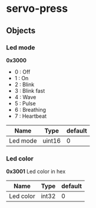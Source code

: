 # servo-press



## Objects


### Led mode

**0x3000**
 - 0 : Off
 - 1 : On
 - 2 : Blink
 - 3 : Blink fast
 - 4 : Wave
 - 5 : Pulse
 - 6 : Breathing
 - 7 : Heartbeat


| Name | Type | default |
| --- | --- | --- |
| Led mode | uint16 | 0 |


### Led color

**0x3001**
Led color in hex

| Name | Type | default |
| --- | --- | --- |
| Led color | int32 | 0 |

